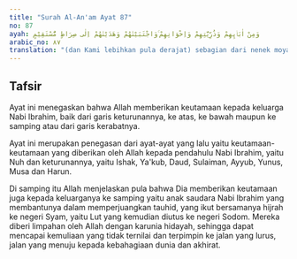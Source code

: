 ```yaml
---
title: "Surah Al-An'am Ayat 87"
no: 87
ayah: وَمِنْ اٰبَاۤىِٕهِمْ وَذُرِّيّٰتِهِمْ وَاِخْوَانِهِمْ ۚوَاجْتَبَيْنٰهُمْ وَهَدَيْنٰهُمْ اِلٰى صِرَاطٍ مُّسْتَقِيْمٍ 
arabic_no: ٨٧
translation: "(dan Kami lebihkan pula derajat) sebagian dari nenek moyang mereka, keturunan mereka dan saudara-saudara mereka. Kami telah memilih mereka (menjadi nabi dan rasul) dan mereka Kami beri petunjuk ke jalan yang lurus."
---
```


## Tafsir

Ayat ini menegaskan bahwa Allah memberikan keutamaan kepada keluarga Nabi Ibrahim, baik dari garis keturunannya, ke atas, ke bawah maupun ke samping atau dari garis kerabatnya.

Ayat ini merupakan penegasan dari ayat-ayat yang lalu yaitu keutamaan-keutamaan yang diberikan oleh Allah kepada pendahulu Nabi Ibrahim, yaitu Nuh dan keturunannya, yaitu Ishak, Ya'kub, Daud, Sulaiman, Ayyub, Yunus, Musa dan Harun.

Di samping itu Allah menjelaskan pula bahwa Dia memberikan keutamaan juga kepada keluarganya ke samping yaitu anak saudara Nabi Ibrahim yang membantunya dalam memperjuangkan tauhid, yang ikut bersamanya hijrah ke negeri Syam, yaitu Lut yang kemudian diutus ke negeri Sodom. Mereka diberi limpahan oleh Allah dengan karunia hidayah, sehingga dapat mencapai kemuliaan yang tidak ternilai dan terpimpin ke jalan yang lurus, jalan yang menuju kepada kebahagiaan dunia dan akhirat.